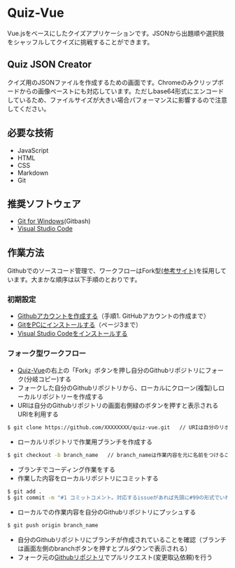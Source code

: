 # Quiz-Vue

Vue.jsをベースにしたクイズアプリケーションです。JSONから出題順や選択肢をシャッフルしてクイズに挑戦することができます。

## Quiz JSON Creator

クイズ用のJSONファイルを作成するための画面です。Chromeのみクリップボードからの画像ペーストにも対応しています。ただしbase64形式にエンコードしているため、ファイルサイズが大きい場合パフォーマンスに影響するので注意してください。

## 必要な技術

- JavaScript
- HTML
- CSS
- Markdown
- Git

## 推奨ソフトウェア

- [Git for Windows](https://git-for-windows.github.io/)(Gitbash)
- [Visual Studio Code](https://www.visualstudio.com/ja-jp/products/code-vs.aspx)

## 作業方法

Githubでのソースコード管理で、ワークフローはFork型[(参考サイト)](http://kik.xii.jp/archives/179)を採用しています。大まかな順序は以下手順のとおりです。

### 初期設定

- [Githubアカウントを作成する](http://qiita.com/kooohei/items/361da3c9dbb6e0c7946b)（手順1. GitHubアカウントの作成まで）
- [GitをPCにインストールする](http://www.atmarkit.co.jp/ait/articles/1603/31/news026_3.html)（ページ3まで）
- [Visual Studio Codeをインストールする](http://www.atmarkit.co.jp/ait/articles/1507/10/news028.html)

### フォーク型ワークフロー

- [Quiz-Vue](https://github.com/TakahiRoyte/quiz-vue)の右上の「Fork」ボタンを押し自分のGithubリポジトリにフォーク(分岐コピー)する
- フォークした自分のGithubリポジトリから、ローカルにクローン(複製)しローカルリポジトリーを作成する
- URIは自分のGithubリポジトリの画面右側緑のボタンを押すと表示されるURIを利用する

```bash
$ git clone https://github.com/XXXXXXXX/quiz-vue.git   // URIは自分のリポジトリのものにすること
```
- ローカルリポジトリで作業用ブランチを作成する

```bash
$ git checkout -b branch_name   // branch_nameは作業内容を元に名前をつけること 例：fix_css_error
```

- ブランチでコーディング作業をする
- 作業した内容をローカルリポジトリにコミットする

```bash
$ git add . 
$ git commit -m "#1 コミットコメント。対応するissueがあれば先頭に#99の形式でいれる"
```

- ローカルでの作業内容を自分のGithubリポジトリにプッシュする

```bash
$ git push origin branch_name
```

- 自分のGithubリポジトリにブランチが作成されていることを確認（ブランチは画面左側のbranchボタンを押すとプルダウンで表示される）
- フォーク元の[Githubリポジトリ](https://github.com/TakahiRoyte/quiz-vue)でプルリクエスト(変更取込依頼)を行う
